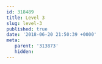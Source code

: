 ```yaml
---
id: 318489
title: Level 3
slug: level-3
published: true
date: '2018-06-20 21:50:39 +0000'
meta:
   parent: '313873'
   hidden:
---
```


